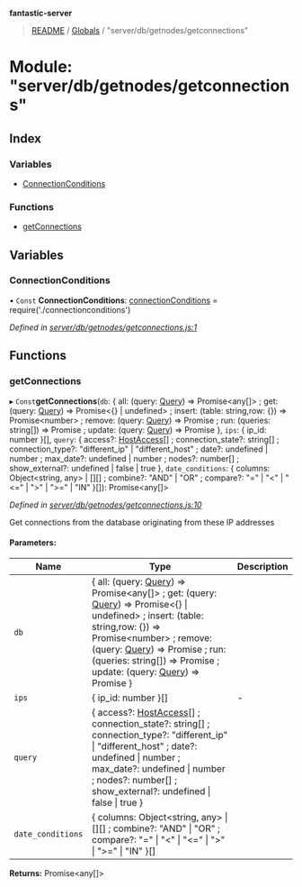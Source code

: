 **fantastic-server**

> [README](../README.md) / [Globals](../globals.md) / "server/db/getnodes/getconnections"

# Module: "server/db/getnodes/getconnections"

## Index

### Variables

* [ConnectionConditions](_server_db_getnodes_getconnections_.md#connectionconditions)

### Functions

* [getConnections](_server_db_getnodes_getconnections_.md#getconnections)

## Variables

### ConnectionConditions

• `Const` **ConnectionConditions**: [connectionConditions](_server_db_getnodes_connectionconditions_.md#connectionconditions) = require('./connectionconditions')

*Defined in [server/db/getnodes/getconnections.js:1](https://github.com/besimorhino/project-fantastic/blob/a9b4b41/server/db/getnodes/getconnections.js#L1)*

## Functions

### getConnections

▸ `Const`**getConnections**(`db`: { all: (query: [Query](_packages_fantastic_utils_db_types_d_.md#query)) => Promise\<any[]> ; get: (query: [Query](_packages_fantastic_utils_db_types_d_.md#query)) => Promise\<{} \| undefined> ; insert: (table: string,row: {}) => Promise\<number> ; remove: (query: [Query](_packages_fantastic_utils_db_types_d_.md#query)) => Promise ; run: (queries: string[]) => Promise ; update: (query: [Query](_packages_fantastic_utils_db_types_d_.md#query)) => Promise  }, `ips`: { ip_id: number  }[], `query`: { access?: [HostAccess](_server_db_types_d_.md#hostaccess)[] ; connection_state?: string[] ; connection_type?: \"different\_ip\" \| \"different\_host\" ; date?: undefined \| number ; max_date?: undefined \| number ; nodes?: number[] ; show_external?: undefined \| false \| true  }, `date_conditions`: { columns: Object\<string, any> \| [][] ; combine?: \"AND\" \| \"OR\" ; compare?: \"=\" \| \"\<\" \| \"\<=\" \| \">\" \| \">=\" \| \"IN\"  }[]): Promise\<any[]>

*Defined in [server/db/getnodes/getconnections.js:10](https://github.com/besimorhino/project-fantastic/blob/a9b4b41/server/db/getnodes/getconnections.js#L10)*

Get connections from the database originating from these IP addresses

#### Parameters:

Name | Type | Description |
------ | ------ | ------ |
`db` | { all: (query: [Query](_packages_fantastic_utils_db_types_d_.md#query)) => Promise\<any[]> ; get: (query: [Query](_packages_fantastic_utils_db_types_d_.md#query)) => Promise\<{} \| undefined> ; insert: (table: string,row: {}) => Promise\<number> ; remove: (query: [Query](_packages_fantastic_utils_db_types_d_.md#query)) => Promise ; run: (queries: string[]) => Promise ; update: (query: [Query](_packages_fantastic_utils_db_types_d_.md#query)) => Promise  } |  |
`ips` | { ip_id: number  }[] | - |
`query` | { access?: [HostAccess](_server_db_types_d_.md#hostaccess)[] ; connection_state?: string[] ; connection_type?: \"different\_ip\" \| \"different\_host\" ; date?: undefined \| number ; max_date?: undefined \| number ; nodes?: number[] ; show_external?: undefined \| false \| true  } |  |
`date_conditions` | { columns: Object\<string, any> \| [][] ; combine?: \"AND\" \| \"OR\" ; compare?: \"=\" \| \"\<\" \| \"\<=\" \| \">\" \| \">=\" \| \"IN\"  }[] |   |

**Returns:** Promise\<any[]>
